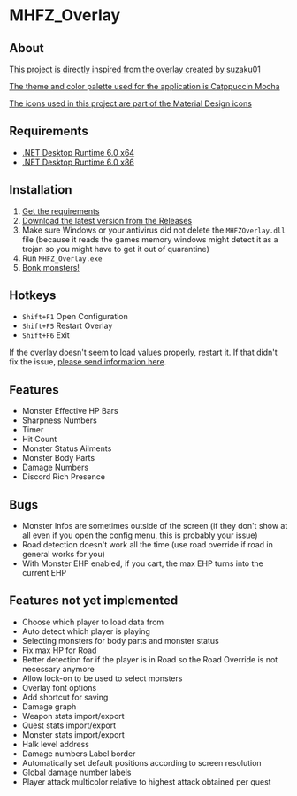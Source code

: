 # MHFZ_Overlay

## About

[This project is directly inspired from the overlay created by suzaku01](https://github.com/suzaku01/mhf_displayer)

[The theme and color palette used for the application is Catppuccin Mocha](https://github.com/catppuccin/catppuccin)

[The icons used in this project are part of the Material Design icons](https://fonts.google.com/icons)

## Requirements

- [.NET Desktop Runtime 6.0 x64](https://dotnet.microsoft.com/en-us/download/dotnet/thank-you/runtime-desktop-6.0.7-windows-x64-installer)
- [.NET Desktop Runtime 6.0 x86](https://dotnet.microsoft.com/en-us/download/dotnet/thank-you/runtime-desktop-6.0.8-windows-x86-installer)

## Installation

1. [Get the requirements](#requirements)
2. [Download the latest version from the Releases](https://github.com/Imulion/MHFZ_Overlay/releases/latest)
3. Make sure Windows or your antivirus did not delete the `MHFZOverlay.dll` file (because it reads the games memory windows might detect it as a trojan so you might have to get it out of quarantine)
4. Run `MHFZ_Overlay.exe`
5. [Bonk monsters!](https://c.tenor.com/60Tr3Zeg6RkAAAAd/fumo-bonk.gif)

## Hotkeys

- `Shift+F1` Open Configuration
- `Shift+F5` Restart Overlay
- `Shift+F6` Exit

If the overlay doesn't seem to load values properly, restart it. If that didn't fix the issue, [please send information here](https://github.com/Imulion/MHFZ_Overlay/issues).

## Features

- Monster Effective HP Bars
- Sharpness Numbers
- Timer
- Hit Count
- Monster Status Ailments
- Monster Body Parts
- Damage Numbers
- Discord Rich Presence

## Bugs

- Monster Infos are sometimes outside of the screen (if they don't show at all even if you open the config menu, this is probably your issue)
- Road detection doesn't work all the time (use road override if road in general works for you)
- With Monster EHP enabled, if you cart, the max EHP turns into the current EHP

## Features not yet implemented

- Choose which player to load data from
- Auto detect which player is playing
- Selecting monsters for body parts and monster status
- Fix max HP for Road
- Better detection for if the player is in Road so the Road Override is not necessary anymore
- Allow lock-on to be used to select monsters
- Overlay font options
- Add shortcut for saving
- Damage graph
- Weapon stats import/export
- Quest stats import/export
- Monster stats import/export
- Halk level address
- Damage numbers Label border
- Automatically set default positions according to screen resolution
- Global damage number labels
- Player attack multicolor relative to highest attack obtained per quest